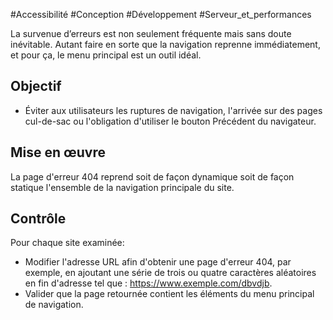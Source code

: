 
#Accessibilité #Conception #Développement #Serveur_et_performances

La survenue d’erreurs est non seulement fréquente mais sans doute inévitable. Autant faire en sorte que la navigation reprenne immédiatement, et pour ça, le menu principal est un outil idéal.

Objectif
--------

*   Éviter aux utilisateurs les ruptures de navigation, l'arrivée sur des pages cul-de-sac ou l'obligation d'utiliser le bouton Précédent du navigateur.

Mise en œuvre
-------------

La page d'erreur 404 reprend soit de façon dynamique soit de façon statique l'ensemble de la navigation principale du site.

Contrôle
--------

Pour chaque site examinée:

*   Modifier l'adresse URL afin d'obtenir une page d'erreur 404, par exemple, en ajoutant une série de trois ou quatre caractères aléatoires en fin d'adresse tel que : https://www.exemple.com/dbvdjb.
*   Valider que la page retournée contient les éléments du menu principal de navigation.
